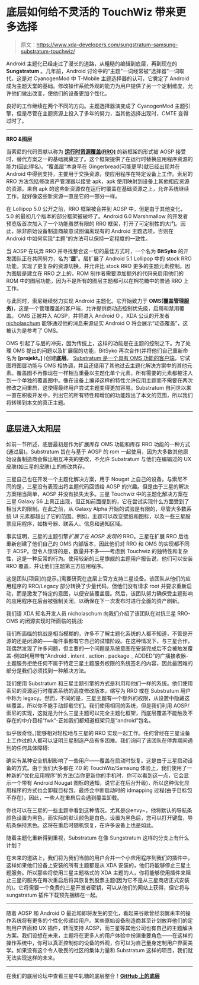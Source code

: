 # 底层如何给不灵活的 TouchWiz 带来更多选择

> 原文：<https://www.xda-developers.com/sungstratum-samsung-substratum-touchwiz/>

Android 主题化已经走过了漫长的道路，从粗糙的编辑到底层，再到现在的 **Sungstratum** 。几年前，Android 讨论中的“主题”一词经常被“选择器”一词取代，这是对 CyanogenMod 中 T-Mobile 主题选择器的认可，它奠定了 Android 成为主题天堂的基础。修改操作系统外观的能力为用户提供了另一个定制维度，允许他们做出改变，使他们的设备更加个性化。

良好的工作继续在两个不同的方向。主题选择器演变成了 CyanogenMod 主题引擎，但是尽管在主题资源上投入了多年的努力，当其他选择出现时，CMTE 变得过时了。

* * *

**RRO &图层**

当索尼的代码贡献以称为 **[运行时资源覆盖(RRO)](https://developer.sonymobile.com/2014/04/22/sony-contributes-runtime-resource-overlay-framework-to-android-code-example/)** 的新框架的形式被 AOSP 接受时，替代方案之一的基础就奠定了。这个框架提供了在运行时替换应用程序资源的能力(因此得名)。“覆盖层”本身早在 Gingerbread(可能更早)就已经出现并在 Android 中得到支持，主要用于交换资源，使应用程序在特定设备上工作。索尼的 RRO 方法包括修改资产管理器以接受 apk，apk 使用映射到设备上其他相应资源的资源。来自 apk 的这些新资源仅在运行时覆盖在基础资源之上，允许系统继续工作，就好像这些新资源一直是它的一部分一样。

在 Lollipop 5.0 公开之前，RRO 框架被合并到 AOSP 中，但是由于其他变化，5.0 的最初几个版本的部分框架被破坏了。Android 6.0 Marshmallow 的开发者预览版首次加入了一个功能虽然有限的 RRO 框架，打开了可定制性的大门。因此，除非原始设备制造商故意试图偏离现有的 Android 主题选项，否则在 Android 中如何实现“主题”的方法可以保持一定程度的一致性。

当 AOSP 在玩弄 RRO 并寻找整合这一切的最佳方式时，一个名为 **BitSyko** 的开发团队正在共同努力，名为“**层**”。层扩展了 Android 5.1 Lollipop 中的 stock RRO 功能，实现了更复杂的资源切换，并允许比 stock RRO 更多的主题元素控制。因为图层是建立在 RRO 之上的，ROM 制作者需要添加额外的代码来启用他们的 ROM 中的图层功能，因为不是所有的图层主题都可以在棉花糖中的普通 RRO 上工作。

与此同时，索尼继续努力实现 Android 主题化。它开始致力于 **OMS(覆盖管理服务)**，这是一个管理覆盖的客户端，允许提供商动态控制优先级，启用和禁用覆盖。 OMS 正被并入 AOSP，并将进入 Android O 。XDA 公认的开发者 [nicholaschum](https://forum.xda-developers.com/member.php?u=3605033) 能够通过他的消息来源证实 Android O 将会展示“动态覆盖”，这被认为是参考了 OMS。

OMS 引起了与层的冲突，因为传统上，这样的功能是在主题的控制之下。为了处理 OMS 提出的问题以及扩展层的功能，BitSyko 再次合作(并将他们自己重新命名为 **[projekt。]** )创建**底层**。 [Substratum 是一个具有 OMS 功能的客户端](https://www.xda-developers.com/layers-manager-is-being-deprecated-in-favor-of-substratum/)，它试图将图层功能与 OMS 相协调，并且还借用了其他过去主题化解决方案中的其他元素。覆盖图不再像现在一样相互重叠以主题化单个元素，所有需要的元素都被注入到一个单独的覆盖图中。像在设备上编译这样的特性允许应用主题而不需要在两次修改之间重启，这使得最终用户尝试主题变得更加容易。Substratum 自问世以来一直在积极开发中，列出它的所有特性和增加的功能超出了本文的范围，所以我们将转移到本文的真正主题。

* * *

## 底层进入太阳层

如前一节所述，底层最初是作为扩展库存 OMS 功能和库存 RRO 功能的一种方式(通过层)。Substratum 旨在与基于 AOSP 的 rom 一起使用，因为大多数其他原始设备制造商会做出相互冲突的更改，不允许 Substratum 与他们在编辑过的 UX 皮肤(如三星的皮肤)上的修改共存。

三星自己也在开发一个主题化解决方案，用于 Nougat 上自己的设备。与索尼不同的是，三星没有表现出将主题代码回馈给 AOSP 的兴趣。但是由于三星的解决方案相当简单，AOSP 并没有损失太多。三星 Touchwiz 中的主题化解决方案在三星 Galaxy S6 上真正出现，但正如前面提到的，它在尝试实现什么方面受到了相当大的限制。在此之前，从 Galaxy Alpha 开始的试验是有限的，尽管大多数系统 UI 元素都超出了它的范围。例如，主题可以改变壁纸和图标，以及一些三星股票应用程序，如拨号器、联系人、信息和通知区域。

事实证明，三星的主题引擎*扩展了在 AOSP 发现的* RRO。三星在扩展 RRO 后也重新创建了他们自己的 OMS 内部版本，因此他们对 RRO 和 OMS 的实现都不同于 AOSP。但令人惊讶的是，数量并不多——考虑到 Touchwiz 的独特性和复杂性，这是一种反常的行为。使用较新的三星旗舰的主题用户报告说，他们可以安装 RRO 覆盖，并让他们主题第三方应用程序。

这是团队[项目]的提示。]需要研究在底层上官方支持三星设备。该团队从他们的应用程序的 RRO/Legacy 部分转换了少量代码，但他们没有请求 root 并要求重新启动，而是激发了特定的意图，以便安装覆盖层。然后，该团队努力确保受主题影响的应用程序在后台被强制关闭，以确保在下一次发布时进行全面的资产刷新。

我们请 XDA 知名开发人员 nicholaschum 向我们介绍了该团队在对抗三星 RRO-OMS 的闭源实现时所面临的挑战:

我们所面临的挑战是相当模糊的，许多不了解主题化系统的人都不知道，不管是开源的还是闭源的——每件事都有它自己的试错阶段。在这种情况下，与三星合作，我偶然发现了许多问题，但主要的一个问题是系统意图在安装完成后不会被触发覆盖-例如利用带有“Android . intent . action . package _ ADDED”的广播接收器-主题服务拒绝任何不属于特定三星主题服务权限的系统签名的内容，因此最困难的部分是我们必须找到一种解决方法。

我们使用 Substratum 和三星主题引擎的方式是利用和他们一样的系统。他们使用索尼的资源运行时覆盖系统的高度修改版本，缩写为 RRO 或在 Substratum 用户中称为 legacy。然而，不同的是，三星主题有一个额外的权限，从设置中隐藏这些覆盖，所以你不能手动卸载它们。我们使用相同的系统，但是我们利用 AOSP/索尼的实现，这就是为什么三星主题可以完全主题化框架，而底层覆盖不能触及不存在的中介目标“fwk”-正如我们都知道框架只是“android”包名。

似乎很奇怪。]能够相对轻松地与三星的 RRO 实现一起工作。任何曾经在三星设备上工作过的人都可以证明三星制造产品有多困难。我们询问了该团队在停靠期间遇到的任何具体障碍:

确实有某种安全机制影响了一些用户——覆盖在启动时恢复。这是由于三星启动设备的方式。由于我们大多都在 7.0 的 TouchWiz/Samsung 体验上，我们使用了一种新的“优化应用程序”的方法(当你更新你的手机时，你可以看到这一点，它会显示一个带有 Android Nougat 图标的通知，说它正在后台升级)，所以这种优化应用程序的方式也会卸载目标包，最终会中断启动时的 idmapping 过程(由于目标包不存在)，因此，一些人在重启后会遇到覆盖卸载。

你也可以在三星的一些主题中看到这种情况，尤其是@envy~，他将默认的导航条颜色设置为黑色，而实际的默认颜色是白色。设置为黑色后，您可以打开键盘，导航条保持黑色。这将在重启时随机恢复，在许多设备上也是如此。

随着主题化重新得到重视，Substratum 在像 Sungstratum 这样的分支上有什么计划？

在未来的道路上，我们将为我们当前的用户合并一个小应用程序到我们的插件中，这样如果他们设备上安装的所有主题都是从 XDA 安装的，他们将能够停止三星主题服务。所以那些将使用三星主题格式的 XDA 主题的人，你将能够使用插件来阻止三星的服务在每次重启后将其恢复到股票主题(因为它不是从三星商店正式安装的)。它将需要一个免费的三星开发者密钥，可以从他们的网站上获得，但它将与 sungstratum 插件下载预先捆绑在一起。

* * *

随着 AOSP 和 Android O 最近和即将发生的变化，看起来谷歌曾经羽翼未丰的操作系统将有更多的个性化传递给用户。某些原始设备制造商甚至计划放弃他们的定制用户界面和 UX 插件，转而支持 AOSP，而三星等其他公司也有自己的主题解决方案。我们设想在未来，主题将在更多人的用户体验中扮演重要角色——在这样的操作系统中，你可以真正控制你的设备的外观，你可以为自己量身定制用户界面美学。如果没有这个令人敬畏的社区的集体力量和 Substratum 这样的项目，我们就无法实现这样的未来。

* * *

在我们的底层论坛中查看三星牛轧糖的底层整合！[**GitHub 上的底层**](https://github.com/substratum)